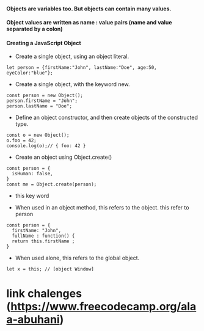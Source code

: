 #### Objects are variables too. But objects can contain many values.
#### Object values are written as name : value pairs (name and value separated by a colon)

#### Creating a JavaScript Object
- Create a single object, using an object literal.
```
let person = {firstName:"John", lastName:"Doe", age:50, eyeColor:"blue"};
```
- Create a single object, with the keyword new.
```
const person = new Object();
person.firstName = "John";
person.lastName = "Doe";
```

- Define an object constructor, and then create objects of the constructed type.
```
const o = new Object();
o.foo = 42;
console.log(o);// { foo: 42 }
```

- Create an object using Object.create()
```
const person = {
  isHuman: false,
}
const me = Object.create(person);
```
* this key word 
- When used in an object method, this refers to the object.
this refer to person 
```
const person = {
  firstName: "John",
  fullName : function() {
  return this.firstName ;
}
```
- When used alone, this refers to the global object.
```
let x = this; // [object Window]
```






# link chalenges (https://www.freecodecamp.org/alaa-abuhani)


 
